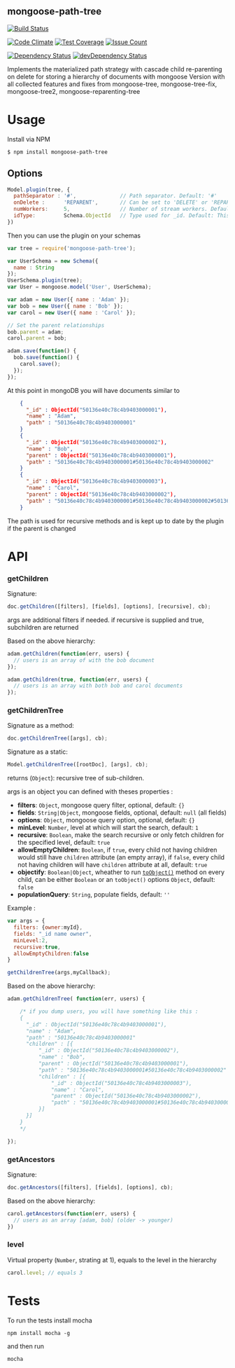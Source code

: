 ## mongoose-path-tree
[![Build Status](https://travis-ci.org/Spown/mongoose-path-tree.svg?branch=master)](https://travis-ci.org/Spown/mongoose-path-tree)

[![Code Climate](https://codeclimate.com/github/Spown/mongoose-path-tree/badges/gpa.svg)](https://codeclimate.com/github/Spown/mongoose-path-tree)
[![Test Coverage](https://codeclimate.com/github/Spown/mongoose-path-tree/badges/coverage.svg)](https://codeclimate.com/github/Spown/mongoose-path-tree/coverage)
[![Issue Count](https://codeclimate.com/github/Spown/mongoose-path-tree/badges/issue_count.svg)](https://codeclimate.com/github/Spown/mongoose-path-tree)

[![Dependency Status](https://david-dm.org/Spown/mongoose-path-tree.svg)](https://david-dm.org/Spown/mongoose-path-tree)
[![devDependency Status](https://david-dm.org/Spown/mongoose-path-tree/dev-status.svg)](https://david-dm.org/Spown/mongoose-path-tree#info=devDependencies)

Implements the materialized path strategy with cascade child re-parenting on delete for storing a hierarchy of documents with mongoose
Version with all collected features and fixes from mongoose-tree, mongoose-tree-fix, mongoose-tree2, mongoose-reparenting-tree

# Usage

Install via NPM

    $ npm install mongoose-path-tree

## Options

```javascript
Model.plugin(tree, {
  pathSeparator : '#',              // Path separator. Default: '#'
  onDelete :      'REPARENT',       // Can be set to 'DELETE' or 'REPARENT'. Default: 'DELETE'
  numWorkers:     5,                // Number of stream workers. Default: 5
  idType:         Schema.ObjectId   // Type used for _id. Default: This Model Schema's _id type
})
```

Then you can use the plugin on your schemas

```javascript
var tree = require('mongoose-path-tree');

var UserSchema = new Schema({
  name : String
});
UserSchema.plugin(tree);
var User = mongoose.model('User', UserSchema);

var adam = new User({ name : 'Adam' });
var bob = new User({ name : 'Bob' });
var carol = new User({ name : 'Carol' });

// Set the parent relationships
bob.parent = adam;
carol.parent = bob;

adam.save(function() {
  bob.save(function() {
    carol.save();
  });
});
```

At this point in mongoDB you will have documents similar to
```json
    {
      "_id" : ObjectId("50136e40c78c4b9403000001"),
      "name" : "Adam",
      "path" : "50136e40c78c4b9403000001"
    }
    {
      "_id" : ObjectId("50136e40c78c4b9403000002"),
      "name" : "Bob",
      "parent" : ObjectId("50136e40c78c4b9403000001"),
      "path" : "50136e40c78c4b9403000001#50136e40c78c4b9403000002"
    }
    {
      "_id" : ObjectId("50136e40c78c4b9403000003"),
      "name" : "Carol",
      "parent" : ObjectId("50136e40c78c4b9403000002"),
      "path" : "50136e40c78c4b9403000001#50136e40c78c4b9403000002#50136e40c78c4b9403000003"
    }
```
The path is used for recursive methods and is kept up to date by the plugin if the parent is changed

# API

### getChildren

Signature:
```js
doc.getChildren([filters], [fields], [options], [recursive], cb);
```
args are additional filters if needed.
if recursive is supplied and true, subchildren are returned

Based on the above hierarchy:

```js
adam.getChildren(function(err, users) {
  // users is an array of with the bob document
});

adam.getChildren(true, function(err, users) {
  // users is an array with both bob and carol documents
});
```

### getChildrenTree

Signature as a method:
```js
doc.getChildrenTree([args], cb);
```
Signature as a static:
```js
Model.getChildrenTree([rootDoc], [args], cb);
```
returns (``Object``): recursive tree of sub-children.

args is an object you can defined with theses properties :

 * __filters__: ``Object``, mongoose query filter, optional, default: ``{}``
 * __fields__:  ``String|Object``, mongoose fields, optional, default: ``null`` (all fields)
 * __options__: ``Object``, mongoose query option, optional, default: ``{}``
 * __minLevel__: ``Number``, level at which will start the search, default: ``1``
 * __recursive__: ``Boolean``, make the search recursive or only fetch children for the specified level, default: ``true``
 * __allowEmptyChildren__: ``Boolean``, if ``true``, every child not having children would still have ``children`` attribute (an empty array), if ``false``, every child not having children will have ``children`` attribute at all, default: ``true``
 * __objectify__: ``Boolean|Object``, wheather to run [``toObject()``](http://mongoosejs.com/docs/api.html#document_Document-toObject) method on every child, can be either ``Boolean`` or an ``toObject()`` options ``Object``, default: ``false``
 * __populationQuery__: ``String``, populate fields, default: ``''``
      

Example :
```javascript
var args = {
  filters: {owner:myId},
  fields: "_id name owner",
  minLevel:2,
  recursive:true,
  allowEmptyChildren:false
}

getChildrenTree(args,myCallback);
```

Based on the above hierarchy:

```javascript
adam.getChildrenTree( function(err, users) {

    /* if you dump users, you will have something like this :
    {
      "_id" : ObjectId("50136e40c78c4b9403000001"),
      "name" : "Adam",
      "path" : "50136e40c78c4b9403000001"
      "children" : [{
          "_id" : ObjectId("50136e40c78c4b9403000002"),
          "name" : "Bob",
          "parent" : ObjectId("50136e40c78c4b9403000001"),
          "path" : "50136e40c78c4b9403000001#50136e40c78c4b9403000002"
          "children" : [{
              "_id" : ObjectId("50136e40c78c4b9403000003"),
              "name" : "Carol",
              "parent" : ObjectId("50136e40c78c4b9403000002"),
              "path" : "50136e40c78c4b9403000001#50136e40c78c4b9403000002#50136e40c78c4b9403000003"
          }]
      }]
    }
    */

});

```

### getAncestors

Signature:
```js
doc.getAncestors([filters], [fields], [options], cb);
```
Based on the above hierarchy:

```javascript
carol.getAncestors(function(err, users) {
  // users as an array [adam, bob] (older -> younger)
})
```

### level

Virtual property (``Number``, strating at 1), equals to the level in the hierarchy

```javascript
carol.level; // equals 3
```

# Tests

To run the tests install mocha

    npm install mocha -g

and then run

    mocha


